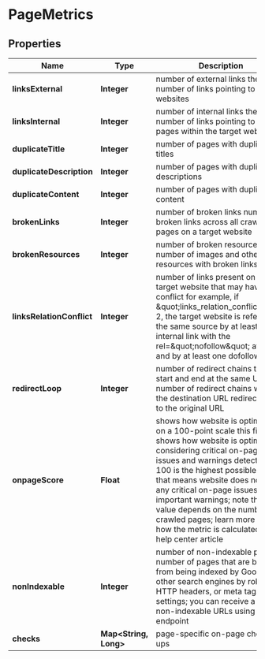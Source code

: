 

# PageMetrics


## Properties

| Name | Type | Description | Notes |
|------------ | ------------- | ------------- | -------------|
|**linksExternal** | **Integer** | number of external links the number of links pointing to other websites |  [optional] |
|**linksInternal** | **Integer** | number of internal links the number of links pointing to other pages within the target website |  [optional] |
|**duplicateTitle** | **Integer** | number of pages with duplicate titles |  [optional] |
|**duplicateDescription** | **Integer** | number of pages with duplicate descriptions |  [optional] |
|**duplicateContent** | **Integer** | number of pages with duplicate content |  [optional] |
|**brokenLinks** | **Integer** | number of broken links number of broken links across all crawled pages on a target website |  [optional] |
|**brokenResources** | **Integer** | number of broken resources the number of images and other resources with broken links |  [optional] |
|**linksRelationConflict** | **Integer** | number of links present on the target website that may have a conflict for example, if \&quot;links_relation_conflict\&quot;: 2, the target website is referring to the same source by at least one internal link with the rel&#x3D;\&quot;nofollow\&quot; attribute and by at least one dofollow link |  [optional] |
|**redirectLoop** | **Integer** | number of redirect chains that start and end at the same URL number of redirect chains where the destination URL redirects back to the original URL |  [optional] |
|**onpageScore** | **Float** | shows how website is optimized on a 100-point scale this field shows how website is optimized considering critical on-page issues and warnings detected; 100 is the highest possible score that means website does not have any critical on-page issues and important warnings; note that this value depends on the number of crawled pages; learn more about how the metric is calculated in this help center article |  [optional] |
|**nonIndexable** | **Integer** | number of non-indexable pages number of pages that are blocked from being indexed by Google and other search engines by robots.txt, HTTP headers, or meta tags settings; you can receive a list of non-indexable URLs using this endpoint |  [optional] |
|**checks** | **Map&lt;String, Long&gt;** | page-specific on-page check-ups |  [optional] |



